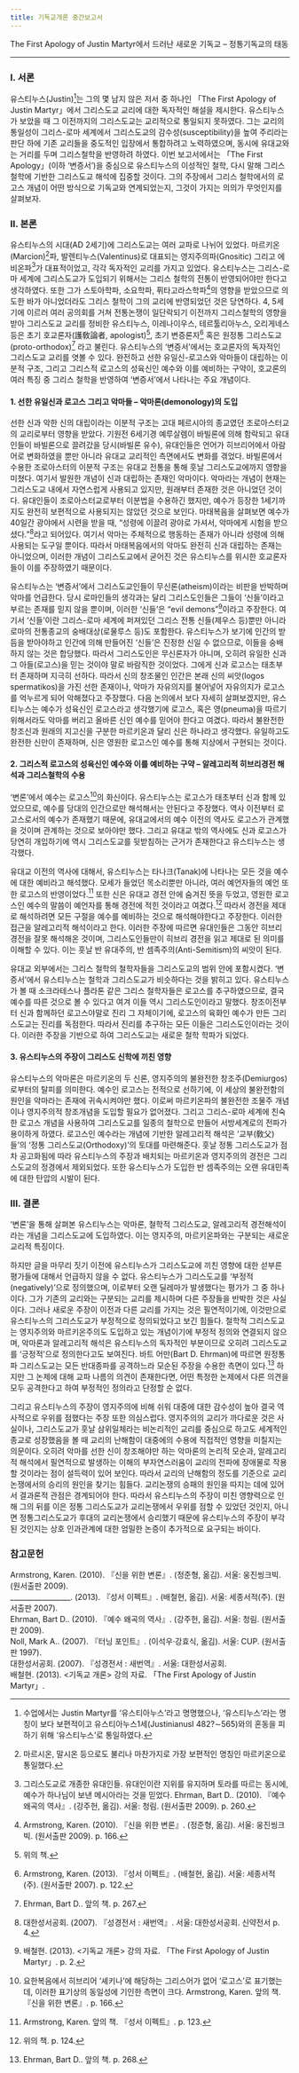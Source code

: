 ```yaml
---
title: 기독교개론 중간보고서
---
```


The First Apology of Justin Martyr에서 드러난 새로운 기독교 – 정통기독교의 태동

---

### Ⅰ. 서론

유스티누스(Justin)[^1]는 그의 몇 남지 않은 저서 중 하나인 「The First Apology of Justin Martyr」에서 그리스도교 교리에 대한 독자적인 해설을 제시한다. 유스티누스가 보았을 때 그 이전까지의 그리스도교는 교리적으로 통일되지 못하였다. 그는 교리의 통일성이 그리스-로마 세계에서 그리스도교의 감수성(susceptibility)을 높여 주리라는 판단 하에 기존 교리들을 중도적인 입장에서 통합하려고 노력하였으며, 동시에 유대교와는 거리를 두며 그리스철학을 반영하려 하였다. 이번 보고서에서는 「The First Apology」(이하 ‘변증서’)을 중심으로 유스티누스의 이성적인 철학, 다시 말해 그리스 철학에 기반한 그리스도교 해석에 집중할 것이다. 그의 주장에서 그리스 철학에서의 로고스 개념이 어떤 방식으로 기독교와 연계되었는지, 그것이 가지는 의의가 무엇인지를 살펴보자.

### Ⅱ. 본론

유스티누스의 시대(AD 2세기)에 그리스도교는 여러 교파로 나뉘어 있었다. 마르키온(Marcion)[^2]파, 발렌티누스(Valentinus)로 대표되는 영지주의파(Gnositic) 그리고 에비온파[^3]가 대표적이었고, 각각 독자적인 교리를 가지고 있었다. 유스티누스는 그리스-로마 세계에 그리스도교가 도입되기 위해서는 그리스 철학의 전통이 반영되어야만 한다고 생각하였다. 또한 그가 스토아학파, 소요학파, 퓌타고라스학파[^4]의 영향을 받았으므로 의도한 바가 아니었더라도 그리스 철학이 그의 교리에 반영되었던 것은 당연하다. 4, 5세기에 이르러 여러 공의회를 거쳐 전통논쟁이 일단락되기 이전까지 그리스철학의 영향을 받아 그리스도교 교리를 정비한 유스티누스, 이레나이우스, 테르툴리아누스, 오리게네스 등은 초기 호교론자(護敎論者, apologist)[^5], 초기 변증론자[^6] 혹은 원정통 그리스도교(proto-orthodox)[^7] 라고 불린다. 유스티누스의 ‘변증서’에서는 호교론자의 독자적인 그리스도교 교리를 엿볼 수 있다. 완전하고 선한 유일신-로고스와 악마들이 대립하는 이분적 구조, 그리고 그리스적 로고스의 성육신인 예수와 이를 예비하는 구약이, 호교론의 여러 특징 중 그리스 철학을 반영하여 ‘변증서’에서 나타나는 주요 개념이다.

#### 1. 선한 유일신과 로고스 그리고 악마들 – 악마론(demonology)의 도입

선한 신과 악한 신의 대립이라는 이분적 구조는 고대 페르시아의 종교였던 조로아스터교의 교리로부터 영향을 받았다. 기원전 6세기경 예루살렘이 바빌론에 의해 함락되고 유대인들이 바빌론으로 끌려갔을 당시(바빌론 유수), 유대인들은 언어가 히브리어에서 아람어로 변화하였을 뿐만 아니라 유대교 교리적인 측면에서도 변화를 겪었다. 바빌론에서 수용한 조로아스터의 이분적 구조는 유대교 전통을 통해 훗날 그리스도교에까지 영향을 미쳤다. 여기서 발원한 개념이 신과 대립하는 존재인 악마이다. 악마라는 개념이 현재는 그리스도교 내에서 자연스럽게 사용되고 있지만, 원래부터 존재한 것은 아니었던 것이다. 유대인들이 조로아스터교로부터 이분법을 수용하긴 했지만, 예수가 등장한 1세기까지도 완전히 보편적으로 사용되지는 않았던 것으로 보인다. 마태복음을 살펴보면 예수가 40일간 광야에서 시련을 받을 때, “성령에 이끌려 광야로 가셔서, 악마에게 시험을 받으셨다.”[^8]라고 되어있다. 여기서 악마는 주체적으로 행동하는 존재가 아니라 성령에 의해 사용되는 도구일 뿐이다. 따라서 마태복음에서의 악마도 완전히 신과 대립하는 존재는 아니었으며, 이러한 개념이 그리스도교에서 굳어진 것은 유스티누스를 위시한 호교론자들이 이를 주장하였기 때문이다.

유스티누스는 ‘변증서’에서 그리스도교인들이 무신론(atheism)이라는 비판을 반박하며 악마를 언급한다. 당시 로마인들의 생각과는 달리 그리스도인들은 그들이 ‘신들’이라고 부르는 존재를 믿지 않을 뿐이며, 이러한 ‘신들’은 “evil demons”[^9]이라고 주장한다. 여기서 ‘신들’이란 그리스-로마 세계에 퍼져있던 그리스 전통 신들(제우스 등)뿐만 아니라 로마의 전통종교의 숭배대상(로물루스 등)도 포함한다. 유스티누스가 보기에 인간의 받듬을 받아야하고 인간에 의해 만들어진 ‘신들’은 진정한 신일 수 없으므로, 이들을 숭배하지 않는 것은 합당했다. 따라서 그리스도인은 무신론자가 아니며, 오히려 유일한 신과 그 아들(로고스)을 믿는 것이야 말로 바람직한 것이었다. 그에게 신과 로고스는 태초부터 존재하며 지극히 선하다. 따라서 신의 창조물인 인간은 본래 신의 씨앗(logos spermatikos)을 가진 선한 존재이나, 악마가 자유의지를 불어넣어 자유의지가 로고스를 억누르게 되어 악해졌다고 주장했다. 다음 논의에서 보다 자세히 살펴보겠지만, 유스티누스는 예수가 성육신인 로고스라고 생각했기에 로고스, 혹은 영(pneuma)을 따르기 위해서라도 악마를 버리고 올바른 신인 예수를 믿어야 한다고 여겼다. 따라서 불완전한 창조신과 원래의 지고신을 구분한 마르키온과 달리 신은 하나라고 생각했다. 유일하고도 완전한 신만이 존재하며, 신은 영원한 로고스인 예수를 통해 지상에서 구현되는 것이다.

#### 2. 그리스적 로고스의 성육신인 예수와 이를 예비하는 구약 – 알레고리적 히브리경전 해석과 그리스철학의 수용

‘변론’에서 예수는 로고스[^10]의 화신이다. 유스티누스는 로고스가 태초부터 신과 함께 있었으므로, 예수를 당대의 인간으로만 해석해서는 안된다고 주장했다. 역사 이전부터 로고스로서의 예수가 존재했기 때문에, 유대교에서의 예수 이전의 역사도 로고스가 관계했을 것이며 관계하는 것으로 보아야만 했다. 그리고 유대교 밖의 역사에도 신과 로고스가 당연히 개입하기에 역시 그리스도교를 뒷받침하는 근거가 존재한다고 유스티누스는 생각했다.

유대교 이전의 역사에 대해서, 유스티누스는 타나크(Tanak)에 나타나는 모든 것을 예수에 대한 예비라고 해석했다. 모세가 들었던 목소리뿐만 아니라, 여러 예언자들의 예언 또한 로고스의 반영이었다.[^11] 또한 신은 유대교 경전 안에 숨겨진 뜻을 두었고, 영원한 로고스인 예수의 말씀이 예언자를 통해 경전에 적힌 것이라고 여겼다.[^12] 따라서 경전을 제대로 해석하려면 모든 구절을 예수를 예비하는 것으로 해석해야한다고 주장한다. 이러한 접근을 알레고리적 해석이라고 한다. 이러한 주장에 따르면 유대인들은 그동안 히브리 경전을 잘못 해석해온 것이며, 그리스도인들만이 히브리 경전을 읽고 제대로 된 의미를 이해할 수 있다. 이는 훗날 반 유대주의, 반 셈족주의(Anti-Semitism)의 씨앗이 된다.

유대교 외부에서는 그리스 철학의 철학자들을 그리스도교의 범위 안에 포함시켰다. ‘변증서’에서 유스티누스는 철학과 그리스도교가 비슷하다는 것을 밝히고 있다. 유스티누스가 볼 때 소크라테스나 플라톤 같은 그리스 철학자들은 로고스를 추구하였으므로, 결국 예수를 따른 것으로 볼 수 있다고 여겨 이들 역시 그리스도인이라고 말했다. 창조이전부터 신과 함께하던 로고스야말로 진리 그 자체이기에, 로고스의 육화인 예수가 만든 그리스도교는 진리를 독점한다. 따라서 진리를 추구하는 모든 이들은 그리스도인이라는 것이다. 이러한 주장을 기반으로 하여 그리스도교는 새로운 철학 학파가 되었다.

#### 3. 유스티누스의 주장이 그리스도 신학에 끼친 영향

유스티누스의 악마론은 마르키온의 두 신론, 영지주의의 불완전한 창조주(Demiurgos)로부터의 탈피를 의미한다. 예수인 로고스는 전적으로 선하기에, 이 세상의 불완전함의 원인을 악마라는 존재에 귀속시켜야만 했다. 이로써 마르키온파의 불완전한 조물주 개념이나 영지주의적 창조개념을 도입할 필요가 없어졌다.
그리고 그리스-로마 세계에 친숙한 로고스 개념을 사용하여 그리스도교를 일종의 철학으로 만들어 서방세계로의 전파가 용이하게 하였다. 로고스인 예수라는 개념에 기반한 알레고리적 해석은 ‘교부(敎父)들’의 ‘정통 그리스도교(Orthodoxy)’의 토대를 마련해준다. 훗날 정통 그리스도교가 점차 공고화됨에 따라 유스티누스의 주장과 배치되는 마르키온과 영지주의의 경전은 그리스도교의 정경에서 제외되었다. 또한 유스티누스가 도입한 반 셈족주의는 오랜 유대민족에 대한 탄압의 시발이 된다.

### Ⅲ. 결론

‘변론’을 통해 살펴본 유스티누스는 악마론, 철학적 그리스도교, 알레고리적 경전해석이라는 개념을 그리스도교에 도입하였다. 이는 영지주의, 마르키온파와는 구분되는 새로운 교리적 특징이다.

하지만 글을 마무리 짓기 이전에 유스티누스가 그리스도교에 끼친 영향에 대한 섣부른 평가들에 대해서 언급하지 않을 수 없다. 유스티누스가 그리스도교를 ‘부정적(negatively)’으로 정의했으며, 이로부터 오랜 딜레마가 발생했다는 평가가 그 중 하나이다. 그가 기존의 교리와는 구분되는 교리를 제시하며 다른 주장들을 반박한 것은 사실이다. 그러나 새로운 주장이 이전과 다른 교리를 가지는 것은 필연적이기에, 이것만으로 유스티누스의 그리스도교가 부정적으로 정의되었다고 보긴 힘들다. 철학적 그리스도교는 영지주의와 마르키온주의도 도입하고 있는 개념이기에 부정적 정의와 연결되지 않으며, 악마론과 알레고리적 해석은 유스티누스의 독자적인 부분이므로 오히려 그리스도교를 ‘긍정적’으로 정의한다고도 보여진다. 바트 어만(Bart D. Ehrman)에 따르면 원정통파 그리스도교는 모든 반대종파를 공격하느라 모순된 주장을 수용한 측면이 있다.[^13] 하지만 그 논제에 대해 교파 나름의 의견이 존재한다면, 어떤 특정한 논제에서 다른 의견을 모두 공격한다고 하여 부정적인 정의라고 단정할 순 없다.

그리고 유스티누스의 주장이 영지주의에 비해 쉬워 대중에 대한 감수성이 높아 결국 역사적으로 우위를 점했다는 주장 또한 의심스럽다. 영지주의의 교리가 까다로운 것은 사실이나, 그리스도교가 훗날 삼위일체라는 비논리적인 교리를 중심으로 하고도 세계적인 종교로 성장했음을 볼 때 교리의 난해함이 대중에의 수용에 직접적인 영향을 미칠지는 의문이다. 오히려 악마를 선한 신이 창조해야만 하는 악마론의 논리적 모순과, 알레고리적 해석에서 필연적으로 발생하는 이해의 부자연스러움이 교리의 전파에 장애물로 작용할 것이라는 점이 설득력이 있어 보인다. 따라서 교리의 난해함의 정도를 기준으로 교리 논쟁에서의 승리의 원인을 찾기는 힘들다. 교리논쟁의 승패의 원인을 따지는 데에 있어서 결과론적 관점은 경계되어야 한다. 따라서 유스티누스의 주장이 미친 영향력으로 인해 그의 뒤를 이은 정통 그리스도교가 교리논쟁에서 우위를 점할 수 있었던 것인지, 아니면 정통그리스도교가 후대의 교리논쟁에서 승리했기 때문에 유스티누스의 주장이 부각된 것인지는 상호 인과관계에 대한 엄밀한 논증이 추가적으로 요구되는 바이다.

### 참고문헌

Armstrong, Karen. (2010). 『신을 위한 변론』. (정준형, 옮김). 서울: 웅진씽크빅. (원서출판 2009).  
_________________. (2013). 『성서 이펙트』. (배철현, 옮김). 서울: 세종서적(주). (원서출판 2007).  
Ehrman, Bart D.. (2010). 『예수 왜곡의 역사』. (강주헌, 옮김). 서울: 청림. (원서출판 2009).  
Noll, Mark A.. (2007). 『터닝 포인트』. (이석우·강효식, 옮김). 서울: CUP. (원서출판 1997).  
대한성서공회. (2007). 『성경전서 : 새번역』. 서울: 대한성서공회.  
배철현. (2013). <기독교 개론> 강의 자료. 「The First Apology of Justin Martyr」.  

[^1]: 수업에서는 Justin Martyr를 ‘유스티아누스’라고 명명했으나, ‘유스티누스’라는 명칭이 보다 보편적이고 유스티아누스1세(JustinianusⅠ 482?∼565)와의 혼동을 피하기 위해 ‘유스티누스’로 통일하였다.
[^2]: 마르시온, 말시온 등으로도 불리나 마찬가지로 가장 보편적인 명칭인 마르키온으로 통일했다.
[^3]: 그리스도교로 개종한 유대인들. 유대인이란 지위를 유지하며 토라를 따르는 동시에, 예수가 하나님이 보낸 메시아라는 것을 믿었다. Ehrman, Bart D.. (2010). 『예수 왜곡의 역사』. (강주헌, 옮김). 서울: 청림. (원서출판 2009). p. 260.
[^4]: Armstrong, Karen. (2010). 『신을 위한 변론』. (정준형, 옮김). 서울: 웅진씽크빅. (원서출판 2009). p. 166.
[^5]: 위의 책.
[^6]: Armstrong, Karen. (2013). 『성서 이펙트』. (배철현, 옮김). 서울: 세종서적(주). (원서출판 2007). p. 122.
[^7]: Ehrman, Bart D.. 앞의 책. p. 267.
[^8]: 대한성서공회. (2007). 『성경전서 : 새번역』. 서울: 대한성서공회. 신약전서 p. 4.
[^9]: 배철현. (2013). <기독교 개론> 강의 자료. 「The First Apology of Justin Martyr」. p. 2.
[^10]: 요한복음에서 히브리어 ‘셰키나’에 해당하는 그리스어가 없어 ‘로고스’로 표기했는데, 이러한 표기상의 동일성에 기인한 측면이 크다. Armstrong, Karen. 앞의 책. 『신을 위한 변론』. p. 166.
[^11]: Armstrong, Karen. 앞의 책. 『성서 이펙트』. p. 123.
[^12]: 위의 책. p. 124.
[^13]: Ehrman, Bart D.. 앞의 책. p. 268.
